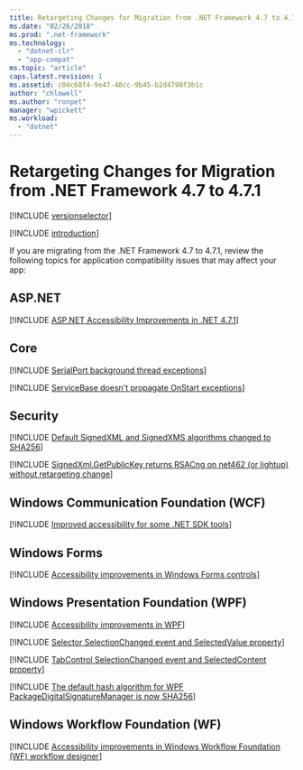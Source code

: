```yaml
---
title: Retargeting Changes for Migration from .NET Framework 4.7 to 4.7.1
ms.date: "02/26/2018"
ms.prod: ".net-framework"
ms.technology:
  - "dotnet-clr"
  - "app-compat"
ms.topic: "article"
caps.latest.revision: 1
ms.assetid: c04c68f4-9e47-48cc-9b45-b2d4798f3b1c
author: "chlowell"
ms.author: "ronpet"
manager: "wpickett"
ms.workload:
  - "dotnet"
---
```


# Retargeting Changes for Migration from .NET Framework 4.7 to 4.7.1

[!INCLUDE [versionselector](../../../../includes/migration-guide/retargeting/versionselector.md)]

[!INCLUDE [introduction](../../../../includes/migration-guide/retargeting/introduction.md)]

If you are migrating from the .NET Framework 4.7 to 4.7.1, review the following topics for application compatibility issues that may affect your app:

## ASP.NET

[!INCLUDE [ASP.NET Accessibility Improvements in .NET 4.7.1](~/includes/migration-guide/retargeting/asp/aspnet-accessibility-improvements-net-471.md)]

## Core

[!INCLUDE [SerialPort background thread exceptions](~/includes/migration-guide/retargeting/core/serialport-background-thread-exceptions.md)]

[!INCLUDE [ServiceBase doesn't propagate OnStart exceptions](~/includes/migration-guide/retargeting/core/servicebase-doesnt-propagate-onstart-exceptions.md)]

## Security

[!INCLUDE [Default SignedXML and SignedXMS algorithms changed to SHA256](~/includes/migration-guide/retargeting/security/default-signedxml-signedxms-algorithms-changed-sha256.md)]

[!INCLUDE [SignedXml.GetPublicKey returns RSACng on net462 (or lightup) without retargeting change](~/includes/migration-guide/retargeting/security/signedxmlgetpublickey-returns-rsacng-on-net462-or-lightup-without.md)]

## Windows Communication Foundation (WCF)

[!INCLUDE [Improved accessibility for some .NET SDK tools](~/includes/migration-guide/retargeting/wcf/improved-accessibility-for-some-net-sdk-tools.md)]

## Windows Forms

[!INCLUDE [Accessibility improvements in Windows Forms controls](~/includes/migration-guide/retargeting/winforms/accessibility-improvements-windows-forms-controls.md)]

## Windows Presentation Foundation (WPF)

[!INCLUDE [Accessibility improvements in WPF](~/includes/migration-guide/retargeting/wpf/accessibility-improvements-wpf.md)]

[!INCLUDE [Selector SelectionChanged event and SelectedValue property](~/includes/migration-guide/retargeting/wpf/selector-selectionchanged-event-selectedvalue-property.md)]

[!INCLUDE [TabControl SelectionChanged event and SelectedContent property](~/includes/migration-guide/retargeting/wpf/tabcontrol-selectionchanged-event-selectedcontent-property.md)]

[!INCLUDE [The default hash algorithm for WPF PackageDigitalSignatureManager is now SHA256](~/includes/migration-guide/retargeting/wpf/default-hash-algorithm-for-wpf-packagedigitalsignaturemanager-now-sha256.md)]

## Windows Workflow Foundation (WF)

[!INCLUDE [Accessibility improvements in Windows Workflow Foundation (WF) workflow designer](~/includes/migration-guide/retargeting/wf/accessibility-improvements-windows-workflow-foundation-wf-designer.md)]

